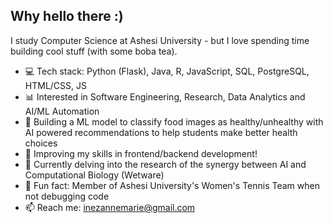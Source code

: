 ## Why hello there :)

I study Computer Science at Ashesi University  - but I love spending time building cool stuff (with some boba tea).

- 💻 Tech stack: Python (Flask), Java, R, JavaScript, SQL, PostgreSQL, HTML/CSS, JS
- 📊 Interested in Software Engineering, Research, Data Analytics and AI/ML Automation
- 🤖 Building a ML model to classify food images as healthy/unhealthy with AI powered recommendations to help students make better health choices
- 🤔 Improving my skills in frontend/backend development!
- 🧬 Currently delving into the research of the synergy between AI and Computational Biology (Wetware)
- 🎾 Fun fact: Member of Ashesi University's Women's Tennis Team when not debugging code
- 📫 Reach me: inezannemarie@gmail.com
